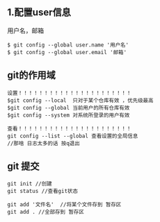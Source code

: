 ## 1.配置user信息

用户名，邮箱

```
$ git config --global user.name '用户名'
$ git config --global user.email '邮箱'
```

## git的作用域

```
设置！！！！！！！！！！！！！！！！！！！！！！
$git config --local  只对于某个仓库有效 ，优先级最高
$git config --global 当前用户的所有仓库有效
$git config --system 对系统所登录的用户有效

查看！！！！！！！！！！！！！！！！！！！！！！
git config --list --global 查看设置的全局信息
//那啥 日志太多的话 按q退出
```

## git 提交

```
git init //创建
git status //查看git状态

git add '文件名'  //将某个文件存到 暂存区
git add . //全部存到 暂存区 

```

